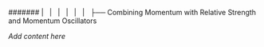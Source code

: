####### |   |   |   |   |   |   ├── Combining Momentum with Relative Strength and Momentum Oscillators

*Add content here*